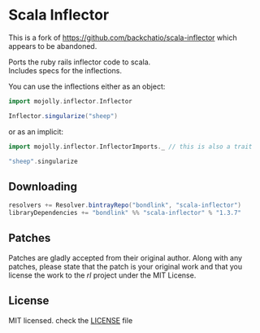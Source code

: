 # Scala Inflector 

This is a fork of https://github.com/backchatio/scala-inflector which appears to be abandoned.

Ports the ruby rails inflector code to scala.  
Includes specs for the inflections.  

You can use the inflections either as an object:
  
```scala
import mojolly.inflector.Inflector

Inflector.singularize("sheep") 
```  

or as an implicit:  

```scala
import mojolly.inflector.InflectorImports._ // this is also a trait

"sheep".singularize
```

## Downloading

```scala
resolvers += Resolver.bintrayRepo("bondlink", "scala-inflector")
libraryDependencies += "bondlink" %% "scala-inflector" % "1.3.7"
```

## Patches
Patches are gladly accepted from their original author. Along with any patches, please state that the patch is your original work and that you license the work to the *rl* project under the MIT License.

## License
MIT licensed. check the [LICENSE](https://github.com/mblink/scala-inflector/blob/master/LICENSE) file
